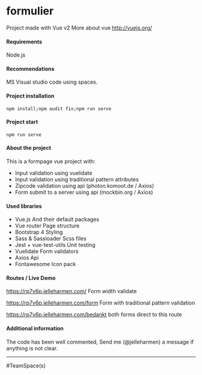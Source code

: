 # formulier

Project made with Vue v2
More about vue http://vuejs.org/

#### Requirements
Node.js


#### Recommendations
MS Visual studio code using spaces.


#### Project installation
```npm install;npm audit fix;npm run serve```

#### Project start
```npm run serve```


#### About the project
This is a formpage vue project with: 
  - Input validation using vuelidate 
  - Input validation using traditional pattern attributes
  - Zipcode validation using api (photon.komoot.de / Axios)
  - Form submit to a server using api (mockbin.org / Axios)

#### Used libraries
- Vue.js                  And their default packages
- Vue router              Page structure
- Bootstrap 4             Styling
- Sass & Sassloader       Scss files
- Jest + vue-test-utils   Unit testing
- Vuelidate               Form validators
- Axios                   Api
- Fontawesome             Icon pack


#### Routes / Live Demo 

https://rp7v6p.jelleharmen.com/        Form width validate

https://rp7v6p.jelleharmen.com/form     Form with traditional pattern validation

https://rp7v6p.jelleharmen.com/bedankt  both forms direct to this route



#### Additional information
The code has been well commented, 
Send me (@jelleharmen) a message if anything is not clear. 


---
#TeamSpace(s)
